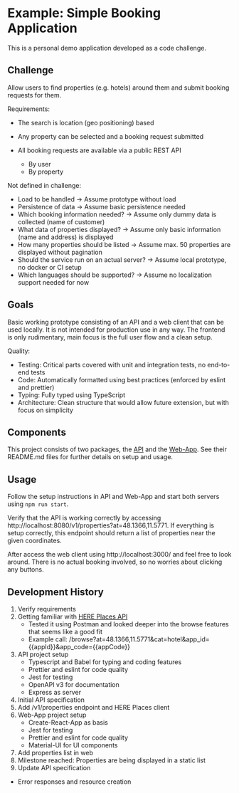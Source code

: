 # Example: Simple Booking Application

This is a personal demo application developed as a code challenge.

## Challenge

Allow users to find properties (e.g. hotels) around them and submit booking requests for them.

Requirements:

- The search is location (geo positioning) based
- Any property can be selected and a booking request submitted
- All booking requests are available via a public REST API

  - By user
  - By property

Not defined in challenge:

- Load to be handled -> Assume prototype without load
- Persistence of data -> Assume basic persistence needed
- Which booking information needed? -> Assume only dummy data is collected (name of customer)
- What data of properties displayed? -> Assume only basic information (name and address) is displayed
- How many properties should be listed -> Assume max. 50 properties are displayed without pagination
- Should the service run on an actual server? -> Assume local prototype, no docker or CI setup
- Which languages should be supported? -> Assume no localization support needed for now

## Goals

Basic working prototype consisting of an API and a web client that can be used locally.
It is not intended for production use in any way.
The frontend is only rudimentary, main focus is the full user flow and a clean setup.

Quality:

- Testing: Critical parts covered with unit and integration tests, no end-to-end tests
- Code: Automatically formatted using best practices (enforced by eslint and prettier)
- Typing: Fully typed using TypeScript
- Architecture: Clean structure that would allow future extension, but with focus on simplicity

## Components

This project consists of two packages, the [API](api/README.md) and the [Web-App](web-app/README.md).
See their README.md files for further details on setup and usage.

## Usage

Follow the setup instructions in API and Web-App and start both servers using `npm run start`.

Verify that the API is working correctly by accessing http://localhost:8080/v1/properties?at=48.1366,11.5771.
If everything is setup correctly, this endpoint should return a list of properties near the given coordinates.

After access the web client using http://localhost:3000/ and feel free to look around.
There is no actual booking involved, so no worries about clicking any buttons.

## Development History

1. Verify requirements
2. Getting familiar with [HERE Places API](https://developer.here.com/documentation/places)
   - Tested it using Postman and looked deeper into the browse features that seems like a good fit
   - Example call: /browse?at=48.1366,11.5771&cat=hotel&app_id={{appId}}&app_code={{appCode}}
3. API project setup
   - Typescript and Babel for typing and coding features
   - Prettier and eslint for code quality
   - Jest for testing
   - OpenAPI v3 for documentation
   - Express as server
4. Initial API specification
5. Add /v1/properties endpoint and HERE Places client
6. Web-App project setup
   - Create-React-App as basis
   - Jest for testing
   - Prettier and eslint for code quality
   - Material-UI for UI components
7. Add properties list in web
8. Milestone reached: Properties are being displayed in a static list
9. Update API specification
  - Error responses and resource creation
